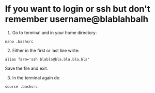 # If you want to login or ssh but don't remember username@blablahbalh

1. Go to terminal and in your home directory: 

```
nano .bashsrc
```
2. Either in the first or last line write: 

```
alias farm='ssh blabla@bla.bla.bla.bla'
```

Save the file and exit. 

3. In the terminal again do:

```
source .bashsrc
```

